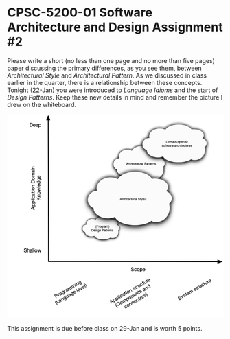 # CPSC-5200-01 Software Architecture and Design Assignment #2

Please write a short (no less than one page and no more than five pages) paper discussing the primary differences, as you see them, between _Architectural Style_ and _Architectural Pattern_. As we discussed in class earlier in the quarter, there is a relationship between these concepts. Tonight (22-Jan) you were introduced to _Language Idioms_ and the start of _Design Patterns_. Keep these new details in mind and remember the picture I drew on the whiteboard.

![Concept relationships](assignment-2-1.png "Concept relationships")

This assignment is due before class on 29-Jan and is worth 5 points.
